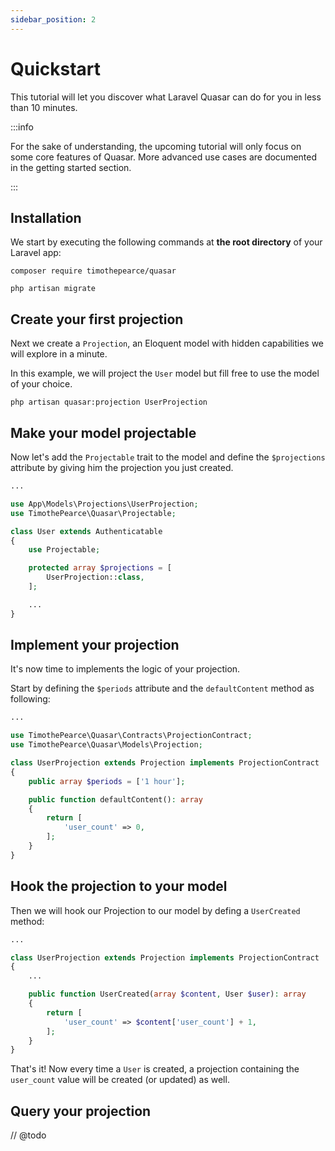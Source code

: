```yaml
---
sidebar_position: 2
---
```


# Quickstart

This tutorial will let you discover what Laravel Quasar can do for you in less than 10 minutes.

:::info

For the sake of understanding, the upcoming tutorial will only focus on some core features of Quasar. More advanced use cases are documented in the getting started section.

:::

## Installation

We start by executing the following commands at **the root directory** of your Laravel app:

```
composer require timothepearce/quasar

php artisan migrate
```

## Create your first projection

Next we create a `Projection`, an Eloquent model with hidden capabilities we will explore in a minute.

In this example, we will project the `User` model but fill free to use the model of your choice.

```shell
php artisan quasar:projection UserProjection
```

## Make your model projectable

Now let's add the `Projectable` trait to the model and define the `$projections` attribute by giving him the projection you just created.

```php title="app/Models/User.php" {8,10,11,12}
...

use App\Models\Projections\UserProjection;
use TimothePearce\Quasar\Projectable;

class User extends Authenticatable
{
    use Projectable;

    protected array $projections = [
        UserProjection::class,
    ];

    ...
}
```

## Implement your projection

It's now time to implements the logic of your projection.

Start by defining the `$periods` attribute and the `defaultContent` method as following:

```php title="app/Models/Projections/UserProjection.php" {8,10,11,12,13,14,15}
...

use TimothePearce\Quasar\Contracts\ProjectionContract;
use TimothePearce\Quasar\Models\Projection;

class UserProjection extends Projection implements ProjectionContract
{
    public array $periods = ['1 hour'];

    public function defaultContent(): array
    {
        return [
            'user_count' => 0,
        ];
    }
}
```

## Hook the projection to your model

Then we will hook our Projection to our model by defing a `UserCreated` method:
```php title="app/Models/Projections/UserProjection.php" {7,8,9,10,11,12}
...

class UserProjection extends Projection implements ProjectionContract
{
    ...

    public function UserCreated(array $content, User $user): array
    {
        return [
            'user_count' => $content['user_count'] + 1,
        ];
    }
}
```

That's it! Now every time a `User` is created, a projection containing the `user_count` value will be created (or updated) as well.

## Query your projection

// @todo